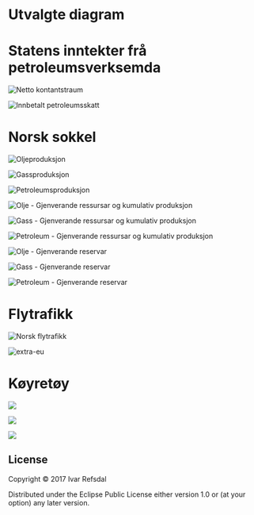 # Utvalgte diagram

# Statens inntekter frå petroleumsverksemda

![Netto kontantstraum](img/ssb-png/nettokontantstraum.png)

![Innbetalt petroleumsskatt](img/ssb-png/petroskatt-mms.png)

# Norsk sokkel

![Oljeproduksjon](img/ncs-png/liquids-pp-two.png)

![Gassproduksjon](img/ncs-png/gas-rp.png)

![Petroleumsproduksjon](img/ncs-png/petro-pp.png)

![Olje - Gjenverande ressursar og kumulativ produksjon](img/ncs-png/discovery-overview.png)

![Gass - Gjenverande ressursar og kumulativ produksjon](img/ncs-png/discovery-overview-gas.png)

![Petroleum - Gjenverande ressursar og kumulativ produksjon](img/ncs-png/discovery-overview-petroleum.png)

![Olje - Gjenverande reservar](img/ncs-png/remaining-reserves-oil.png)

![Gass - Gjenverande reservar](img/ncs-png/remaining-reserves-gas.png)

![Petroleum - Gjenverande reservar](img/ncs-png/remaining-reserves-petroleum.png)

# Flytrafikk

![Norsk flytrafikk](img/eurostat-png/norsk-flytrafikk.png)

![extra-eu](img/eurostat-png/extra-eu.png)

# Køyretøy

![](img/ssb-png/registrerte-koyretoy.png)

![](img/ssb-png/registrerte-koyretoy-kategori.png)

![](img/ssb-png/koyrelengde-etter-kategori.png)

## License

Copyright © 2017 Ivar Refsdal

Distributed under the Eclipse Public License either version 1.0 or (at
your option) any later version.

